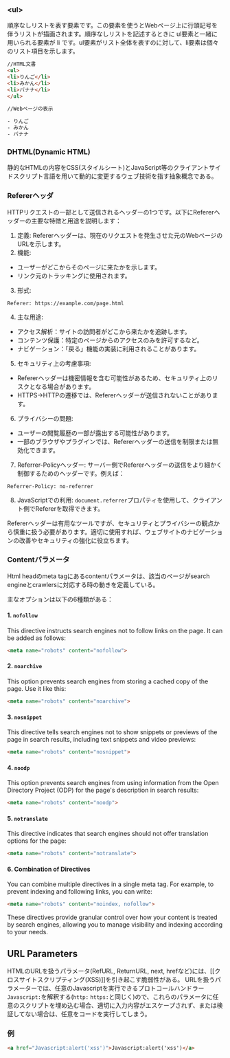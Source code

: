 ### \<ul> 
順序なしリストを表す要素です。この要素を使うとWebページ上に行頭記号を伴うリストが描画されます。順序なしリストを記述するときに ul要素と一緒に用いられる要素が li です。ul要素がリスト全体を表すのに対して、li要素は個々のリスト項目を示します。  

```html
//HTML文書  
<ul>  
<li>りんご</li>  
<li>みかん</li>  
<li>バナナ</li>  
</ul>  
  
//Webページの表示

- りんご
- みかん
- バナナ
```

### **DHTML**(Dynamic HTML)
静的なHTMLの内容をCSS(スタイルシート)とJavaScript等のクライアントサイドスクリプト言語を用いて動的に変更するウェブ技術を指す抽象概念である。

### Refererヘッダ
HTTPリクエストの一部として送信されるヘッダーの1つです。以下にRefererヘッダーの主要な特徴と用途を説明します：

1. 定義: Refererヘッダーは、現在のリクエストを発生させた元のWebページのURLを示します。
2. 機能:

- ユーザーがどこからそのページに来たかを示します。
- リンク元のトラッキングに使用されます。

3. 形式:

`Referer: https://example.com/page.html`

4. 主な用途:

- アクセス解析：サイトの訪問者がどこから来たかを追跡します。
- コンテンツ保護：特定のページからのアクセスのみを許可するなど。
- ナビゲーション：「戻る」機能の実装に利用されることがあります。

5. セキュリティ上の考慮事項:

- Refererヘッダーは機密情報を含む可能性があるため、セキュリティ上のリスクとなる場合があります。
- HTTPS→HTTPの遷移では、Refererヘッダーが送信されないことがあります。

6. プライバシーの問題:

- ユーザーの閲覧履歴の一部が露出する可能性があります。
- 一部のブラウザやプラグインでは、Refererヘッダーの送信を制限または無効化できます。

7. Referrer-Policyヘッダー: サーバー側でRefererヘッダーの送信をより細かく制御するためのヘッダーです。例えば：

`Referrer-Policy: no-referrer`

8. JavaScriptでの利用: `document.referrer`プロパティを使用して、クライアント側でRefererを取得できます。

Refererヘッダーは有用なツールですが、セキュリティとプライバシーの観点から慎重に扱う必要があります。適切に使用すれば、ウェブサイトのナビゲーションの改善やセキュリティの強化に役立ちます。

### Contentパラメータ
Html headのmeta tagにあるcontentパラメータは、該当のページがsearch engineとcrawlersに対応する時の動きを定義している。

主なオプションは以下の6種類がある：

#### 1. `nofollow`
This directive instructs search engines not to follow links on the page. It can be added as follows:

```html
<meta name="robots" content="nofollow">
```

#### 2. `noarchive`
This option prevents search engines from storing a cached copy of the page. Use it like this:

```html
<meta name="robots" content="noarchive">
```

#### 3. `nosnippet`
This directive tells search engines not to show snippets or previews of the page in search results, including text snippets and video previews:

```html
<meta name="robots" content="nosnippet">
```

#### 4. `noodp`
This option prevents search engines from using information from the Open Directory Project (ODP) for the page's description in search results:

```html
<meta name="robots" content="noodp">
```

#### 5. `notranslate`
This directive indicates that search engines should not offer translation options for the page:

```html
<meta name="robots" content="notranslate">
```

#### 6. Combination of Directives
You can combine multiple directives in a single meta tag. For example, to prevent indexing and following links, you can write:

```html
<meta name="robots" content="noindex, nofollow">
```

These directives provide granular control over how your content is treated by search engines, allowing you to manage visibility and indexing according to your needs.

## URL Parameters
HTMLのURLを扱うパラメータ(RefURL, ReturnURL, next, hrefなど)には、[[クロスサイトスクリプティング(XSS)]]を引き起こす脆弱性がある。
URLを扱うパラメーターでは、任意のJavascriptを実行できるプロトコールハンドラー`Javascript:`を解釈する(`http:` `https:`と同じく)ので、これらのパラメータに任意のスクリプトを埋め込む場合、適切に入力内容がエスケープされず、または検証してない場合は、任意をコードを実行してしまう。
### 例
```html
<a href="Javascript:alert('xss')">Javascript:alert('xss')</a>
```
